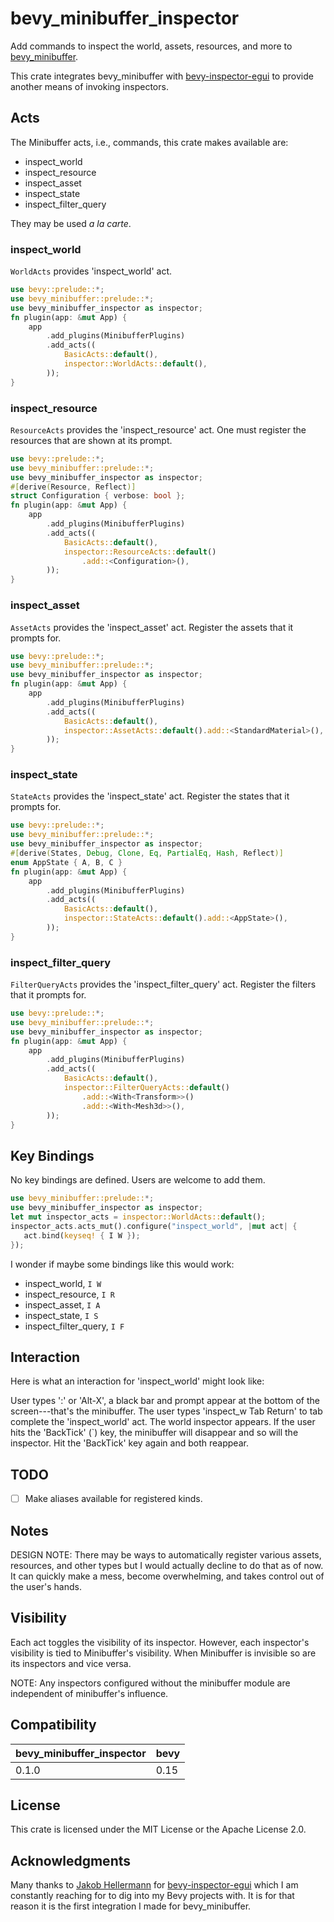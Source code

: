 # bevy_minibuffer_inspector

Add commands to inspect the world, assets, resources, and more to
[bevy_minibuffer](https://github.com/shanecelis/bevy_minibuffer).

This crate integrates bevy_minibuffer with
[bevy-inspector-egui](https://github.com/jakobhellermann/bevy-inspector-egui) to
provide another means of invoking inspectors.

## Acts

The Minibuffer acts, i.e., commands, this crate makes available are:
- inspect_world
- inspect_resource
- inspect_asset
- inspect_state
- inspect_filter_query

They may be used _a la carte_.

### inspect_world
<img align="right" src=""/>

`WorldActs` provides 'inspect_world' act.

```rust no_run
use bevy::prelude::*;
use bevy_minibuffer::prelude::*;
use bevy_minibuffer_inspector as inspector;
fn plugin(app: &mut App) {
    app
        .add_plugins(MinibufferPlugins)
        .add_acts((
            BasicActs::default(),
            inspector::WorldActs::default(),
        ));
}
```

### inspect_resource
<img align="right" src=""/>

`ResourceActs` provides the 'inspect_resource' act. One must register the
resources that are shown at its prompt.

```rust no_run
use bevy::prelude::*;
use bevy_minibuffer::prelude::*;
use bevy_minibuffer_inspector as inspector;
#[derive(Resource, Reflect)]
struct Configuration { verbose: bool };
fn plugin(app: &mut App) {
    app
        .add_plugins(MinibufferPlugins)
        .add_acts((
            BasicActs::default(),
            inspector::ResourceActs::default()
                .add::<Configuration>(),
        ));
}
```

### inspect_asset
<img align="right" src=""/>

`AssetActs` provides the 'inspect_asset' act. Register the assets that it
prompts for.

```rust no_run
use bevy::prelude::*;
use bevy_minibuffer::prelude::*;
use bevy_minibuffer_inspector as inspector;
fn plugin(app: &mut App) {
    app
        .add_plugins(MinibufferPlugins)
        .add_acts((
            BasicActs::default(),
            inspector::AssetActs::default().add::<StandardMaterial>(),
        ));
}
```

### inspect_state
<img align="right" src=""/>

`StateActs` provides the 'inspect_state' act. Register the states that it
prompts for.


```rust no_run
use bevy::prelude::*;
use bevy_minibuffer::prelude::*;
use bevy_minibuffer_inspector as inspector;
#[derive(States, Debug, Clone, Eq, PartialEq, Hash, Reflect)]
enum AppState { A, B, C }
fn plugin(app: &mut App) {
    app
        .add_plugins(MinibufferPlugins)
        .add_acts((
            BasicActs::default(),
            inspector::StateActs::default().add::<AppState>(),
        ));
}
```

### inspect_filter_query
<img align="right" src=""/>

`FilterQueryActs` provides the 'inspect_filter_query' act. Register the filters
that it prompts for.

```rust no_run
use bevy::prelude::*;
use bevy_minibuffer::prelude::*;
use bevy_minibuffer_inspector as inspector;
fn plugin(app: &mut App) {
    app
        .add_plugins(MinibufferPlugins)
        .add_acts((
            BasicActs::default(),
            inspector::FilterQueryActs::default()
                .add::<With<Transform>>()
                .add::<With<Mesh3d>>(),
        ));
}
```

## Key Bindings

No key bindings are defined. Users are welcome to add them.

```rust no_run
use bevy_minibuffer::prelude::*;
use bevy_minibuffer_inspector as inspector;
let mut inspector_acts = inspector::WorldActs::default();
inspector_acts.acts_mut().configure("inspect_world", |mut act| {
   act.bind(keyseq! { I W });
});
```

I wonder if maybe some bindings like this would work:
- inspect_world, `I W`
- inspect_resource, `I R`
- inspect_asset, `I A`
- inspect_state, `I S`
- inspect_filter_query, `I F`

## Interaction

Here is what an interaction for 'inspect_world' might look like:

User types ':' or 'Alt-X', a black bar and prompt appear at the bottom of
the screen---that's the minibuffer. The user types 'inspect_w Tab Return' to tab
complete the 'inspect_world' act. The world inspector appears. If the user
hits the 'BackTick' (`) key, the minibuffer will disappear and so will the
inspector. Hit the 'BackTick' key again and both reappear.



## TODO
- [ ] Make aliases available for registered kinds.

## Notes

DESIGN NOTE: There may be ways to automatically register various assets,
resources, and other types but I would actually decline to do that as of now. It
can quickly make a mess, become overwhelming, and takes control out of the
user's hands.

## Visibility

Each act toggles the visibility of its inspector. However, each inspector's
visibility is tied to Minibuffer's visibility. When Minibuffer is invisible
so are its inspectors and vice versa.

NOTE: Any inspectors configured without the minibuffer module are
independent of minibuffer's influence.

## Compatibility

| bevy_minibuffer_inspector | bevy |
|---------------------------|------|
| 0.1.0                     | 0.15 |

## License

This crate is licensed under the MIT License or the Apache License 2.0.

## Acknowledgments

Many thanks to [Jakob Hellermann](https://github.com/jakobhellermann) for
[bevy-inspector-egui](https://github.com/jakobhellermann/bevy-inspector-egui)
which I am constantly reaching for to dig into my Bevy projects with. It is for
that reason it is the first integration I made for bevy_minibuffer.

